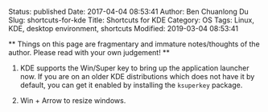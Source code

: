 Status: published
Date: 2017-04-04 08:53:41
Author: Ben Chuanlong Du
Slug: shortcuts-for-kde
Title: Shortcuts for KDE
Category: OS
Tags: Linux, KDE, desktop environment, shortcuts
Modified: 2019-03-04 08:53:41

**
Things on this page are
fragmentary and immature notes/thoughts of the author.
Please read with your own judgement!
**

1. KDE supports the Win/Super key to bring up the application launcher now.
    If you are on an older KDE distributions which does not have it by default,
    you can get it enabled by installing the `ksuperkey` package.

2. Win + Arrow to resize windows.